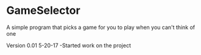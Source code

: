 # GameSelector
A simple program that picks a game for you to play when you can't think of one

Version 0.01 5-20-17
-Started work on the project
